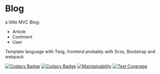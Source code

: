 # Blog 

a little MVC Blog:

- Article
- Comment
- User

Template language with Twig, frontend probably with Scss, Bootstrap and webpack

[![Codacy Badge](https://api.codacy.com/project/badge/Grade/3c9b31221da746a390763328aef215b1)](https://app.codacy.com/manual/ArtGM/php-blog?utm_source=github.com&utm_medium=referral&utm_content=ArtGM/php-blog&utm_campaign=Badge_Grade_Dashboard)
[![Codacy Badge](https://api.codacy.com/project/badge/Grade/a40443b2d5c64c1f8e39a7b1b3a1e0c8)](https://app.codacy.com/manual/ArtGM/php-blog?utm_source=github.com&utm_medium=referral&utm_content=ArtGM/php-blog&utm_campaign=Badge_Grade_Settings)
[![Maintainability](https://api.codeclimate.com/v1/badges/237966c2d47dd50e997b/maintainability)](https://codeclimate.com/github/ArtGM/php-blog/maintainability)
[![Test Coverage](https://api.codeclimate.com/v1/badges/237966c2d47dd50e997b/test_coverage)](https://codeclimate.com/github/ArtGM/php-blog/test_coverage)
